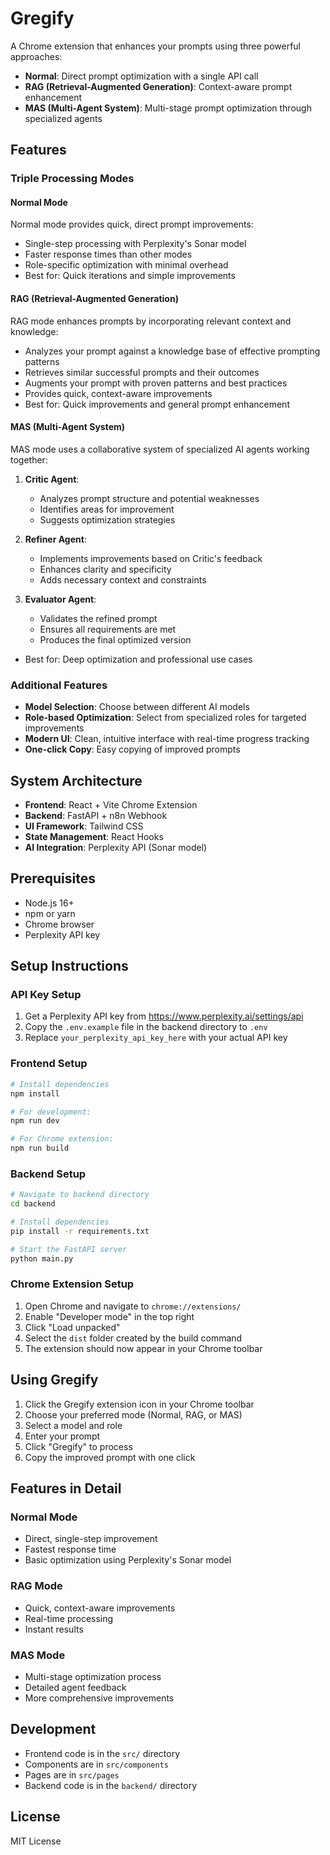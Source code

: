 # Gregify

A Chrome extension that enhances your prompts using three powerful approaches:

- **Normal**: Direct prompt optimization with a single API call
- **RAG (Retrieval-Augmented Generation)**: Context-aware prompt enhancement
- **MAS (Multi-Agent System)**: Multi-stage prompt optimization through specialized agents

## Features

### Triple Processing Modes

#### Normal Mode

Normal mode provides quick, direct prompt improvements:

- Single-step processing with Perplexity's Sonar model
- Faster response times than other modes
- Role-specific optimization with minimal overhead
- Best for: Quick iterations and simple improvements

#### RAG (Retrieval-Augmented Generation)

RAG mode enhances prompts by incorporating relevant context and knowledge:

- Analyzes your prompt against a knowledge base of effective prompting patterns
- Retrieves similar successful prompts and their outcomes
- Augments your prompt with proven patterns and best practices
- Provides quick, context-aware improvements
- Best for: Quick improvements and general prompt enhancement

#### MAS (Multi-Agent System)

MAS mode uses a collaborative system of specialized AI agents working together:

1. **Critic Agent**: 

   - Analyzes prompt structure and potential weaknesses
   - Identifies areas for improvement
   - Suggests optimization strategies

2. **Refiner Agent**:

   - Implements improvements based on Critic's feedback
   - Enhances clarity and specificity
   - Adds necessary context and constraints

3. **Evaluator Agent**:
   - Validates the refined prompt
   - Ensures all requirements are met
   - Produces the final optimized version

- Best for: Deep optimization and professional use cases

### Additional Features

- **Model Selection**: Choose between different AI models
- **Role-based Optimization**: Select from specialized roles for targeted improvements
- **Modern UI**: Clean, intuitive interface with real-time progress tracking
- **One-click Copy**: Easy copying of improved prompts

## System Architecture

- **Frontend**: React + Vite Chrome Extension
- **Backend**: FastAPI + n8n Webhook
- **UI Framework**: Tailwind CSS
- **State Management**: React Hooks
- **AI Integration**: Perplexity API (Sonar model)

## Prerequisites

- Node.js 16+
- npm or yarn
- Chrome browser
- Perplexity API key

## Setup Instructions

### API Key Setup

1. Get a Perplexity API key from https://www.perplexity.ai/settings/api
2. Copy the `.env.example` file in the backend directory to `.env`
3. Replace `your_perplexity_api_key_here` with your actual API key

### Frontend Setup

```bash
# Install dependencies
npm install

# For development:
npm run dev

# For Chrome extension:
npm run build
```

### Backend Setup

```bash
# Navigate to backend directory
cd backend

# Install dependencies
pip install -r requirements.txt

# Start the FastAPI server
python main.py
```

### Chrome Extension Setup

1. Open Chrome and navigate to `chrome://extensions/`
2. Enable "Developer mode" in the top right
3. Click "Load unpacked"
4. Select the `dist` folder created by the build command
5. The extension should now appear in your Chrome toolbar

## Using Gregify

1. Click the Gregify extension icon in your Chrome toolbar
2. Choose your preferred mode (Normal, RAG, or MAS)
3. Select a model and role
4. Enter your prompt
5. Click "Gregify" to process
6. Copy the improved prompt with one click

## Features in Detail

### Normal Mode

- Direct, single-step improvement
- Fastest response time
- Basic optimization using Perplexity's Sonar model

### RAG Mode

- Quick, context-aware improvements
- Real-time processing
- Instant results

### MAS Mode

- Multi-stage optimization process
- Detailed agent feedback
- More comprehensive improvements

## Development

- Frontend code is in the `src/` directory
- Components are in `src/components`
- Pages are in `src/pages`
- Backend code is in the `backend/` directory

## License

MIT License
